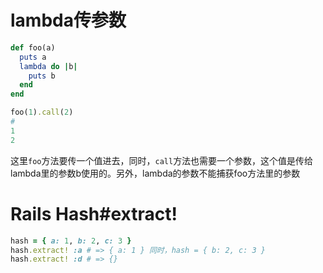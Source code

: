 # lambda传参数

```ruby
def foo(a)
  puts a
  lambda do |b|
    puts b
  end
end

foo(1).call(2)
# 
1
2
```
这里`foo`方法要传一个值进去，同时，`call`方法也需要一个参数，这个值是传给lambda里的参数b使用的。另外，lambda的参数不能捕获foo方法里的参数

# Rails Hash#extract!
```ruby
hash = { a: 1, b: 2, c: 3 }
hash.extract! :a # => { a: 1 } 同时，hash = { b: 2, c: 3 }
hash.extract! :d # => {}
```
